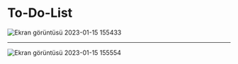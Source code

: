 # To-Do-List

![Ekran görüntüsü 2023-01-15 155433](https://user-images.githubusercontent.com/79373487/212541959-c3239724-d9d5-46e2-b4d1-68de9d523d2e.png)
<hr>

![Ekran görüntüsü 2023-01-15 155554](https://user-images.githubusercontent.com/79373487/212541960-e93d8dd0-a346-40a7-90e1-f6a761cdb895.png)
